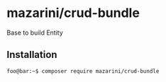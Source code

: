 
# mazarini/crud-bundle
Base to build Entity
## Installation
```console
foo@bar:~$ composer require mazarini/crud-bundle
```
